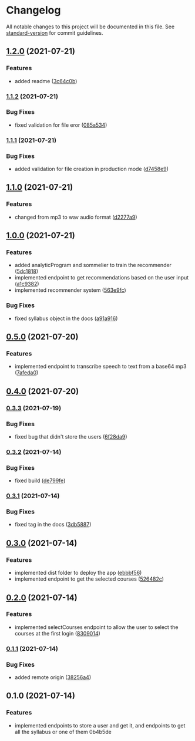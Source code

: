 # Changelog

All notable changes to this project will be documented in this file. See [standard-version](https://github.com/conventional-changelog/standard-version) for commit guidelines.

## [1.2.0](https://github.com/AnthonyLzq/ihc-project-back/compare/v1.1.2...v1.2.0) (2021-07-21)


### Features

* added readme ([3c64c0b](https://github.com/AnthonyLzq/ihc-project-back/commit/3c64c0bf42bdc8bdd385bdd74e49d0e64585e277))

### [1.1.2](https://github.com/AnthonyLzq/ihc-project-back/compare/v1.1.1...v1.1.2) (2021-07-21)


### Bug Fixes

* fixed validation for file eror ([085a534](https://github.com/AnthonyLzq/ihc-project-back/commit/085a53412156fdce7acf402f2eb950ae9b09892c))

### [1.1.1](https://github.com/AnthonyLzq/ihc-project-back/compare/v1.1.0...v1.1.1) (2021-07-21)


### Bug Fixes

* added validation for file creation in production mode ([d7458e9](https://github.com/AnthonyLzq/ihc-project-back/commit/d7458e99d70ca95b2ab54909ee4988c9215508a6))

## [1.1.0](https://github.com/AnthonyLzq/ihc-project-back/compare/v1.0.0...v1.1.0) (2021-07-21)


### Features

* changed from mp3 to wav audio format ([d2277a9](https://github.com/AnthonyLzq/ihc-project-back/commit/d2277a912c529ceccd009e2e6b22ef46bbc35bc2))

## [1.0.0](https://github.com/AnthonyLzq/ihc-project-back/compare/v0.5.0...v1.0.0) (2021-07-21)


### Features

* added analyticProgram and sommelier to train the recommender ([5dc1818](https://github.com/AnthonyLzq/ihc-project-back/commit/5dc1818a08599e898d62a015afb3e41b0ac9a99b))
* implemented endpoint to get recommendations based on the user input ([a1c9382](https://github.com/AnthonyLzq/ihc-project-back/commit/a1c9382ee5e87286dc9f16597f4024af6849a0fa))
* implemented recommender system ([563e9fc](https://github.com/AnthonyLzq/ihc-project-back/commit/563e9fc02c7665ae4713744c07aba2daa20ccd94))


### Bug Fixes

* fixed syllabus object in the docs ([a91a916](https://github.com/AnthonyLzq/ihc-project-back/commit/a91a916670dcffa52634c96e7ca6705211678a56))

## [0.5.0](https://github.com/AnthonyLzq/ihc-project-back/compare/v0.4.0...v0.5.0) (2021-07-20)


### Features

* implemented endpoint to transcribe speech to text from a base64 mp3 ([7afeda0](https://github.com/AnthonyLzq/ihc-project-back/commit/7afeda09e45ec281adbd4a54d41dbed3e692b660))

## [0.4.0](https://github.com/AnthonyLzq/ihc-project-back/compare/v0.3.3...v0.4.0) (2021-07-20)

### [0.3.3](https://github.com/AnthonyLzq/ihc-project-back/compare/v0.3.2...v0.3.3) (2021-07-19)


### Bug Fixes

* fixed bug that didn't store the users ([6f28da9](https://github.com/AnthonyLzq/ihc-project-back/commit/6f28da9f0380b962969fb32c6573ce0245c7da26))

### [0.3.2](https://github.com/AnthonyLzq/ihc-project-back/compare/v0.3.1...v0.3.2) (2021-07-14)


### Bug Fixes

* fixed build ([de799fe](https://github.com/AnthonyLzq/ihc-project-back/commit/de799fe577ea8bc443af3e1dcdb8cd64c9865f52))

### [0.3.1](https://github.com/AnthonyLzq/ihc-project-back/compare/v0.3.0...v0.3.1) (2021-07-14)


### Bug Fixes

* fixed tag in the docs ([3db5887](https://github.com/AnthonyLzq/ihc-project-back/commit/3db58871cb5fc52dfca45cd268d552846e0febad))

## [0.3.0](https://github.com/AnthonyLzq/ihc-project-back/compare/v0.2.0...v0.3.0) (2021-07-14)


### Features

* implemented dist folder to deploy the app ([ebbbf56](https://github.com/AnthonyLzq/ihc-project-back/commit/ebbbf56dad6735020982ee2ff90f47e83a72ae1d))
* implemented endpoint to get the selected courses ([526482c](https://github.com/AnthonyLzq/ihc-project-back/commit/526482c0f92a3a738e67a53a2bd71647055459f3))

## [0.2.0](https://github.com/AnthonyLzq/ihc-project-back/compare/v0.1.1...v0.2.0) (2021-07-14)


### Features

* implemented selectCourses endpoint to allow the user to select the courses at the first login ([8309014](https://github.com/AnthonyLzq/ihc-project-back/commit/83090146e74238ff07922fbef73bdd9fd9c88715))

### [0.1.1](https://github.com/AnthonyLzq/ihc-project-back/compare/v0.1.0...v0.1.1) (2021-07-14)


### Bug Fixes

* added remote origin ([38256a4](https://github.com/AnthonyLzq/ihc-project-back/commit/38256a4181a7e9d41ce25222ede6ac23bdf87845))

## 0.1.0 (2021-07-14)


### Features

* implemented endpoints to store a user and get it, and endpoints to get all the syllabus or one of them 0b4b5de
